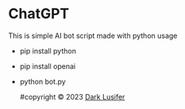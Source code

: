 # ChatGPT
This is simple AI bot script made with python
usage

- pip install python <br>
- pip install openai <br>
- python bot.py <br>
  
  <p> #copyright © 2023 <a href="https://t.me/about_DarkLusifer"> Dark Lusifer </a> </p>
